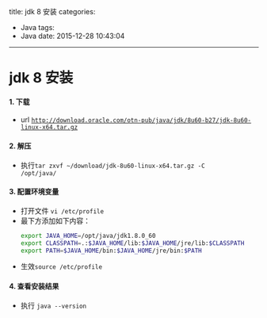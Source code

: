 title: jdk 8 安装
categories:
  - Java
tags:
  - Java
date: 2015-12-28 10:43:04
---

# jdk 8 安装

#### 1. 下载
 - url <code>http://download.oracle.com/otn-pub/java/jdk/8u60-b27/jdk-8u60-linux-x64.tar.gz</code>
#### 2. 解压
 - 执行<code>tar zxvf ~/download/jdk-8u60-linux-x64.tar.gz -C /opt/java/</code>
#### 3. 配置环境变量
 - 打开文件 <code>vi /etc/profile</code>
 - 最下方添加如下内容：
    ```bash
    export JAVA_HOME=/opt/java/jdk1.8.0_60  
    export CLASSPATH=.:$JAVA_HOME/lib:$JAVA_HOME/jre/lib:$CLASSPATH  
    export PATH=$JAVA_HOME/bin:$JAVA_HOME/jre/bin:$PATH
    ```
 - 生效<code>source /etc/profile</code>
#### 4. 查看安装结果
 - 执行 <code>java --version</code>
